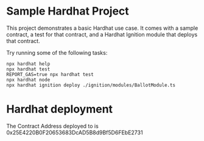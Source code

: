 # Sample Hardhat Project

This project demonstrates a basic Hardhat use case. It comes with a sample contract, a test for that contract, and a Hardhat Ignition module that deploys that contract.

Try running some of the following tasks:

```shell
npx hardhat help
npx hardhat test
REPORT_GAS=true npx hardhat test
npx hardhat node
npx hardhat ignition deploy ./ignition/modules/BallotModule.ts
```
# Hardhat deployment

The Contract Address deployed to is  0x25E4220B0F20653683DcAD5B8d9Bf5D6FEbE2731
